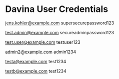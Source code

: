 # Davina User Credentials

<jens.kohler@example.com>
supersecurepassword123

<test.admin@example.com>
secureadminpassword123

<test.user@example.com>
testuser123

<admin2@example.com>
admin1234

<testa@example.com>
test1234

<testb@example.com>
test1234
